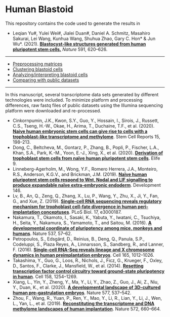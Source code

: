 # Human Blastoid


This repository contains the code used to generate the results in

- Leqian Yu\#, Yulei Wei\#, Jialei Duan\#, Daniel A. Schmitz, Masahiro Sakurai, Lei Wang, Kunhua Wang, Shuhua Zhao, Gary C. Hon\* & Jun Wu\*. (2021). [**Blastocyst-like structures generated from human pluripotent stem cells.**](https://doi.org/10.1038/s41586-021-03356-y) _Nature_ 591, 620–626.


***


- [Preprocessing matrices](https://jlduan.github.io/Human_blastoid/notebooks/merge_matrices.html)
- [Clustering blastoid cells](https://jlduan.github.io/Human_blastoid/notebooks/cluster_blastoids.html)
- [Analyzing/interpreting blastoid cells](https://jlduan.github.io/Human_blastoid/notebooks/analyze_blastoids.html)
- [Comparing with public datasets](https://jlduan.github.io/Human_blastoid/notebooks/compare_blastoids.html)


***


In this manuscript, several transcriptome data sets generated by different technologies were included. To minimize platform and processing differences, raw fastq files of public datasets using the Illumina sequencing platform were downloaded and re-processed.


- Cinkornpumin, J.K., Kwon, S.Y., Guo, Y., Hossain, I., Sirois, J., Russett, C.S., Tseng, H.-W., Okae, H., Arima, T., Duchaine, T.F., et al. (2020). **[Naive human embryonic stem cells can give rise to cells with a trophoblast-like transcriptome and methylome](https://jlduan.github.io/Replica/j.stemcr.2020.06.003/)**. Stem Cell Reports 15, 198–213.
- Dong, C., Beltcheva, M., Gontarz, P., Zhang, B., Popli, P., Fischer, L.A., Khan, S.A., Park, K.-M., Yoon, E.-J., Xing, X., et al. (2020). **[Derivation of trophoblast stem cells from naïve human pluripotent stem cells](https://jlduan.github.io/Replica/eLife.52504)**. Elife 9.
- Linneberg-Agerholm, M., Wong, Y.F., Romero Herrera, J.A., Monteiro, R.S., Anderson, K.G.V., and Brickman, J.M. (2019). **[Naïve human pluripotent stem cells respond to Wnt, Nodal and LIF signalling to produce expandable naïve extra-embryonic endoderm](https://jlduan.github.io/Replica/dev.180620/)**. Development 146.
- Lv, B., An, Q., Zeng, Q., Zhang, X., Lu, P., Wang, Y., Zhu, X., Ji, Y., Fan, G., and Xue, Z. (2019). **[Single-cell RNA sequencing reveals regulatory mechanism for trophoblast cell-fate divergence in human peri-implantation conceptuses](https://jlduan.github.io/Replica/journal.pbio.3000187)**. PLoS Biol. 17, e3000187.
- Nakamura, T., Okamoto, I., Sasaki, K., Yabuta, Y., Iwatani, C., Tsuchiya, H., Seita, Y., Nakamura, S., Yamamoto, T., and Saitou, M. (2016). **[A developmental coordinate of pluripotency among mice, monkeys and humans](https://jlduan.github.io/Replica/nature19096)**. Nature 537, 57–62.
- Petropoulos, S., Edsgärd, D., Reinius, B., Deng, Q., Panula, S.P., Codeluppi, S., Plaza Reyes, A., Linnarsson, S., Sandberg, R., and Lanner, F. (2016). **[Single-cell RNA-Seq reveals lineage and X chromosome dynamics in human preimplantation embryos](https://jlduan.github.io/Replica/j.cell.2016.03.023)**. Cell 165, 1012–1026.
- Takashima, Y., Guo, G., Loos, R., Nichols, J., Ficz, G., Krueger, F., Oxley, D., Santos, F., Clarke, J., Mansfield, W., et al. (2014). **[Resetting transcription factor control circuitry toward ground-state pluripotency in human](https://jlduan.github.io/Replica/j.cell.2014.08.029)**. Cell 158, 1254–1269.
- Xiang, L., Yin, Y., Zheng, Y., Ma, Y., Li, Y., Zhao, Z., Guo, J., Ai, Z., Niu, Y., Duan, K., et al. (2020). **[A developmental landscape of 3D-cultured human pre-gastrulation embryos](https://jlduan.github.io/Replica/s41586-019-1875-y/)**. Nature 577, 537–542.
- Zhou, F., Wang, R., Yuan, P., Ren, Y., Mao, Y., Li, R., Lian, Y., Li, J., Wen, L., Yan, L., et al. (2019). **[Reconstituting the transcriptome and DNA methylome landscapes of human implantation](https://jlduan.github.io/Replica/s41586-019-1500-0)**. Nature 572, 660–664.


<br>
